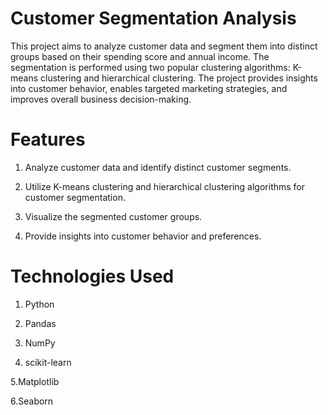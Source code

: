 # Customer Segmentation Analysis
This project aims to analyze customer data and segment them into distinct groups based on their spending score and annual income. The segmentation is performed using two popular clustering algorithms: K-means clustering and hierarchical clustering. The project provides insights into customer behavior, enables targeted marketing strategies, and improves overall business decision-making.

# Features
1. Analyze customer data and identify distinct customer segments.

2. Utilize K-means clustering and hierarchical clustering algorithms for customer segmentation.

3. Visualize the segmented customer groups.

4. Provide insights into customer behavior and preferences.

# Technologies Used
1. Python

2. Pandas

3. NumPy

4. scikit-learn

5.Matplotlib

6.Seaborn
